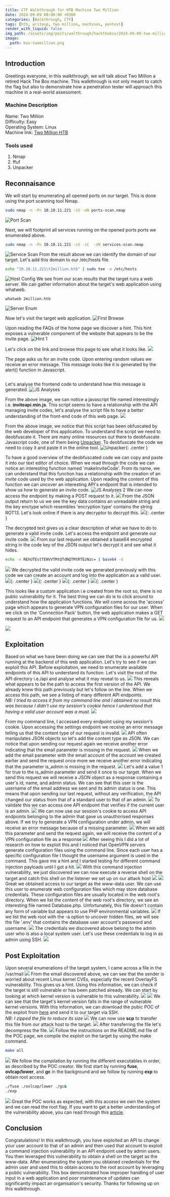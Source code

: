 ```yaml
---
title: CTF Walkthrough for HTB Machine Two Million
date: 2024-09-09 00:00:00 +0300
categories: [Walkthrough, CTF]
tags: [htb, writeup, two million, machines, pentest]   
render_with_liquid: false
img_path: /assets/img/posts/walthrough/hackthebox/2024-09-09-two-million-htb
image:
  path: box-twomillion.png
---
```


## Introduction
Greetings everyone, in this walkthrough, we will talk about Two Million a retired Hack The Box machine. This walkthrough is not only meant to catch the flag but also to demonstrate how a penetration tester will approach this machine in a real-world assessment.
### Machine Description
Name: Two Million<br>
Difficulty: Easy<br>
Operating System: Linux<br>
Machine link: [Two Million HTB](https://app.hackthebox.com/machines/TwoMillion)<br>
### Tools used
1) Nmap<br>
2) ffuf<br>
3) Unpacker<br>

## Reconnaisance
We will start by enumerating all opened ports on our target. This is done using the port scanning tool Nmap.
```bash
sudo nmap -n -Pn 10.10.11.221 -sS -oN ports-scan.nmap
```
![Port Scan](ports-scan.png)

Next, we will footprint all services running on the opened ports ports we enumerated above.
```bash
sudo nmap -n -Pn 10.10.11.221 -sV -sC  -oN services-scan.nmap
```
![Service Scan](services-scan.png)
From the result above we can identify the domain of our target. Let's add this domain to our /etc/hosts file.
```bash
echo "10.10.11.221\t2million.htb" | sudo tee -a /etc/hosts
```
![Host Config](hosts-config.png)
We see from our scan results that the target runs a web server. We can gather information about the target's web application using whatweb.
```bash
whatweb 2million.htb
```
![Server Enum](whatweb.png)

Now let's visit the target web application.
![First Browse](1-browse.png)

Upon reading the FAQs of the home page we discover a hint. This hint exposes a vulnerable component of the website that appears to be the invite page.
![Hint 1](hint-1.png)

Let's click on the link and browse this page to see what it looks like.
![](2-browse.png)

The page asks us for an invite code. Upon entering random values we receive an error message. This message looks like it is generated by the alert() function in Javascript.
<p align="center"><img src="hint-2.png" alt=""/></p>

Let's analyse the frontend code to understand how this message is generated.
![JS Analyses](js-analyse-1.png)

From the above image, we can notice a javascript file named interestingly i.e. **inviteapi.min.js**. This script seems to have a relationship with the API managing invite codes, let's analyse the script file to have a better understanding of the front-end code of this web page. 
![](obfuscated-js.png)

From the above image, we notice that this script has been obfuscated by the web developer of this application. To understand the script we need to deobfuscate it. There are many online resources out there to deobfuscate Javascript code, one of them being [Unpacker](https://matthewfl.com/unPacker.html). To deobfuscate the code we need to copy it and paste it in the online tool. 
![Unpacker](js-deobfuscation.png){: .center }

To have a good overview of the deobfuscated code we can copy and paste it into our text editor of choice. When we read through the code we can notice an interesting function named 'makeInviteCode'. From its name, we can understand that this function has a relationship with the creation of an invite code used by the web application. Upon reading the content of this function we can uncover an interesting API's endpoint that is intended to show us how to generate an invite code.
![JS Analyses 2](js-interesting-func.png)
We can now access the endpoint by making a POST request to it.
![](api-endpoint-access-0.png)
From the JSON output return to us we see the key data contains an unreadable string and the key enctype which resembles 'encryption type' contains the string ROT13. Let's look online if there is any decryptor to decrypt this. 
![](rot13-decryptor.png){: .center }

The decrypted text gives us a clear description of what we have to do to generate a valid invite code. Let's access the endpoint and generate our invite code.
![](invite-code-generated.png)
From our last request we obtained a base64 encrypted string in the code key of the JSON output let's decrypt it and see what it hides.
```bash
echo -n REhUTEstTENVVTMtQTdNQTMtRTEzNzc= | base64 -d 
```
![](invite-code-decoded.png)
We decrypted the valid invite code we generated previously with this code we can create an account and log into the application as a valid user.<br>
![](creation-1.png){: .center }
![](creation-2.png){: .center }
![](creation-3.png){: .center }
![](creation-4.png){: .center }

This looks like a custom application i.e created from the root so, there is no public vulnerability for it. The best thing we can do is to click around to understand how the application functions. We will come across the 'access' page which appears to generate VPN configuration files for our user. When we click on the 'Connection Pack' button, the web application makes a GET request to an API endpoint that generates a VPN configuration file for us. 
![](access-page.png)

![](user-key-gen.png)

## Exploitation
Based on what we have been doing we can see that the is a powerful API running at the backend of this web application. Let's try to see if we can exploit this API. Before exploitation, we need to enumerate available endpoints of this API to understand its function. Let's visit the root of the API directory i.e./api and analyse what it may reveal to us.
![](api-enum-1.png)
This reveals what appears to be the path to access the first version of the API. We already knew this path previously but let's follow on the line. When we access this path, we see a listing of many different API endpoints.<br> *NB: I tried to access it from my command line and I obtained no result this was because I didn't use my session's cookie hence I understood that having a valid user account was a must.* 
![](api-enum-2.png)

From my command line, I accessed every endpoint using my session's cookie. Upon accessing the settings endpoint we receive an error message telling us that the content type of our request is invalid.
![](api-enum-3.png)
API often manipulates JSON objects so let's add the content type as JSON. We can notice that upon sending our request again we receive another error indicating that the email parameter is missing in the request.
![](api-enum-4.png)
When we add the email parameter with the email account of the account we created earlier and send the request once more we receive another error indicating that the parameter is_admin is missing in the request.
![](api-enum-5.png)
Let's add a value 1 for true to the is_admin parameter and send it once to our target. When we send this request we will receive a JSON object as a response containing a user's id, name, and admin status. We can see that this user is the username of the email address we sent and its admin status is one. This means that upon sending our last request, without any verification, the API changed our status from that of a standard user to that of an admin.
![](api-enum-6.png)
To validate this we can access one API endpoint that verifies if the current user is an admin.
![](api-enum-7.png)
We can now use our session's cookie to access API endpoints belonging to the admin that gave us unauthorised responses above. If we try to generate a VPN configuration under admin, we will receive an error message because of a missing parameter.
![](exploit-1.png)
When we add this parameter and send the request again, we will receive the content of a VPN configuration file as a response
![](exploit-2.png)
After seeing this I did a lot of research on how to exploit this and I noticed that OpenVPN servers generate configuration files using the command line. Since each user has a specific configuration file I thought the username argument is used in the command. This gave me a hint and I started testing for different command injection payloads until I got a hit.
![](exploit-3.png)
With this command injection vulnerability, we just discovered we can now execute a reverse shell on the target and catch this shell on the listener we set up on our attack host
![](payload-sent.png)
![](shell-catched.png)
Great we obtained access to our target as the www-data user. We can use this user to enumerate web configuration files which may store database credentials. These configuration files are usually located in the web root's directory. When we list the content of the web root's directory, we see an interesting file named Database.php. Unfortunately, this file doesn't contain any form of variable but appears to use PHP environmental variables. 
![](fs-enum-1.png)
If we list the web root with the -a option to uncover hidden files, we will see the file '.env' that contains the database user account's password and username.
![](fs-enum-2.png)
The credentials we discovered above belong to the admin user who is also a local system user. Let's use these credentials to log in as admin using SSH.
![](user-auth.png)

## Post Exploitation
Upon several enumerations of the target system, I came across a file in the /var/mail
![](fs-enum-3.png)
From the email discovered above, we can see that the sender is worried about recent Linux kernel CVEs, especially the recent OverlayFS vulnerability. This gives us a hint. Using this information, we can check if the target is still vulnerable or has been patched already. We can start by looking at which kernel version is vulnerable to this vulnerability.
![](exploit-research.png)
![](kernel-version.png)
We can see that the target's kernel version falls in the range of vulnerable kernel versions. With this information, we can download the pubic POC of the exploit from [here](https://github.com/sxlmnwb/CVE-2023-0386) and send it to our target via SSH.<br>*NB: I zipped the file to reduce its size*
![](exploit-download.png)
We can now use **scp** to transfer this file from our attack host to the target.
![](exploit-transfer.png)
After transferring the file let's decompress the file.
![](unzipping.png)
Follow the instructions on the README.md file of the POC page, we compile the exploit on the target by using the make command.
```bash
make all
```
![](compiling-poc.png)
We follow the compilation by running the different executables in order, as described by the POC creator. We first start by running **fuse**, **ovlcap/lower**, and **gc** in the background and we follow by running **exp** to obtain root access.<br>
```bash
./fuse ./ovlcap/lower ./gc&
./exp
```
![](root-access.png)
Great the POC works as expected, with this access we own the system and we can read the root flag. If you want to get a better understanding of the vulnerability above, you can read through this [article](https://securitylabs.datadoghq.com/articles/overlayfs-cve-2023-0386/).

## Conclusion
Congratulations! In this walkthrough, you have exploited an API to change your user account to that of an admin and then used that account to exploit a command injection vulnerability in an API endpoint used by admin users. You then leveraged this vulnerability to obtain a shell on the target as the www-data. After enumerating the system you obtained credentials for the admin user and used this to obtain access to the root account by leveraging a public vulnerability. This box demonstrated how improper handling of user input in a web application and poor maintenance of updates can significantly impact an organisation's security. Thanks for following up on this walkthrough.
